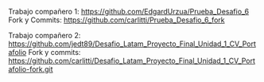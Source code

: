 

Trabajo compañero 1: https://github.com/EdgardUrzua/Prueba_Desafio_6  Fork y Commits: https://github.com/carlitti/Prueba_Desafio_6_fork

Trabajo compañero 2: https://github.com/jedt89/Desafio_Latam_Proyecto_Final_Unidad_1_CV_Portafolio Fork y commits: https://github.com/carlitti/Desafio_Latam_Proyecto_Final_Unidad_1_CV_Portafolio-fork.git

